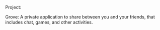 Project:

Grove: 
A private application to share between you and your friends, that
includes chat, games, and other activities.

